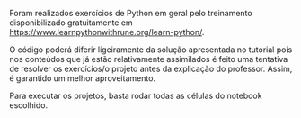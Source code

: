 Foram realizados exercícios de Python em geral pelo treinamento disponibilizado gratuitamente em https://www.learnpythonwithrune.org/learn-python/.

O código poderá diferir ligeiramente da solução apresentada no tutorial pois nos conteúdos que já estão relativamente assimilados é feito uma tentativa de resolver os exercícios/o projeto antes da explicação do professor. Assim, é garantido um melhor aproveitamento.

Para executar os projetos, basta rodar todas as células do notebook escolhido.